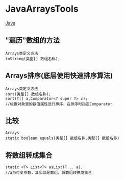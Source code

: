 # JavaArraysTools
[Java](/back/javaREADME)

## "遍历"数组的方法

    Arrays类定义方法
    toString(类型[] 数组名称);

## Arrays排序(底层使用快速排序算法)

    Arrays类定义方法
    sort(类型[] 数组名称);
    sort(T[] a,Comparator<? super T> c);
    //根据对象里的数值属性进行排序，在排序时指定Comparator

## 比较

    Arrays
    static boolean equals(类型[] 数组名称,类型[] 数组名称)

## 将数组转成集合

    static <T> List<T> asList(T... a);
    //a为可变参数，其实就是数组，将数组转换成集合
